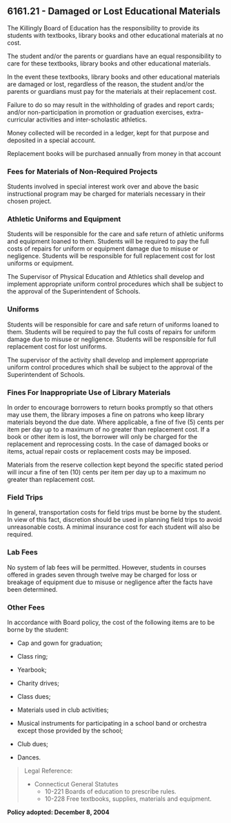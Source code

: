 ## 6161.21 - Damaged or Lost Educational Materials

The Killingly Board of Education has the responsibility to provide its students with textbooks, library books and other educational materials at no cost.

The student and/or the parents or guardians have an equal responsibility to care for these textbooks, library books and other educational materials.

In the event these textbooks, library books and other educational materials are damaged or lost, regardless of the reason, the student and/or the parents or guardians must pay for the materials at their replacement cost.

Failure to do so may result in the withholding of grades and report cards; and/or non-participation in promotion or graduation exercises, extra-curricular activities and inter-scholastic athletics. 

Money collected will be recorded in a ledger, kept for that purpose and deposited in a special account.

Replacement books will be purchased annually from money in that account

### Fees for Materials of Non-Required Projects

Students involved in special interest work over and above the basic instructional program may be charged for materials necessary in their chosen project.

### Athletic Uniforms and Equipment

Students will be responsible for the care and safe return of athletic uniforms and equipment loaned to them.  Students will be required to pay the full costs of repairs for uniform or equipment damage due to misuse or negligence.  Students will be responsible for full replacement cost for lost uniforms or equipment.

The Supervisor of Physical Education and Athletics shall develop and implement appropriate uniform control procedures which shall be subject to the approval of the Superintendent of Schools.

### Uniforms

Students will be responsible for care and safe return of uniforms loaned to them.  Students will be required to pay the full costs of repairs for uniform damage due to misuse or negligence.  Students will be responsible for full replacement cost for lost uniforms.

The supervisor of the activity shall develop and implement appropriate uniform control procedures which shall be subject to the approval of the Superintendent of Schools.

### Fines For Inappropriate Use of Library Materials

In order to encourage borrowers to return books promptly so that others may use them, the library imposes a fine on patrons who keep library materials beyond the due date.  Where applicable, a fine of five (5) cents per item per day up to a maximum of no greater than replacement cost.  If a book or other item is lost, the borrower will only be charged for the replacement and reprocessing costs.  In the case of damaged books or items, actual repair costs or replacement costs may be imposed.

Materials from the reserve collection kept beyond the specific stated period will incur a fine of ten (10) cents per item per day up to a maximum no greater than replacement cost.

### Field Trips

In general, transportation costs for field trips must be borne by the student.  In view of this fact, discretion should be used in planning field trips to avoid unreasonable costs.  A minimal insurance cost for each student will also be required.

### Lab Fees

No system of lab fees will be permitted.  However, students in courses offered in grades seven through twelve may be charged for loss or breakage of equipment due to misuse or negligence after the facts have been determined.

### Other Fees

In accordance with Board policy, the cost of the following items are to be borne by the student:

*  Cap and gown for graduation;

*  Class ring;

*  Yearbook;

*  Charity drives;

*  Class dues;

*  Materials used in club activities;

*  Musical instruments for participating in a school band or orchestra except those provided by the school;

*  Club dues;

*  Dances.

> Legal Reference: 
> 
> * Connecticut General Statutes
>   * 10-221 Boards of education to prescribe rules.
>   * 10-228 Free textbooks, supplies, materials and equipment.

**Policy adopted:  December 8, 2004**

